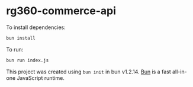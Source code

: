 # rg360-commerce-api

To install dependencies:

```bash
bun install
```

To run:

```bash
bun run index.js
```

This project was created using `bun init` in bun v1.2.14. [Bun](https://bun.sh) is a fast all-in-one JavaScript runtime.
